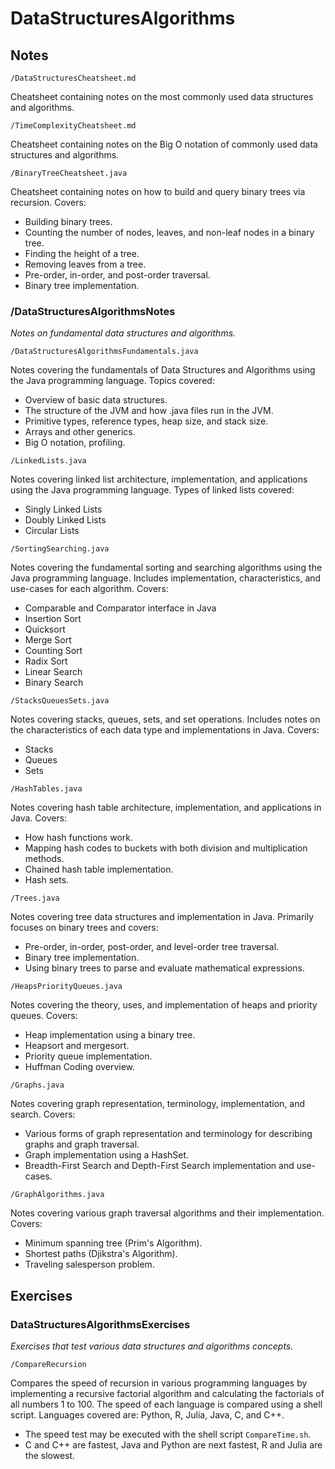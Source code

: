 # DataStructuresAlgorithms

## Notes

`/DataStructuresCheatsheet.md`

Cheatsheet containing notes on the most commonly used data structures and algorithms.

`/TimeComplexityCheatsheet.md`

Cheatsheet containing notes on the Big O notation of commonly used data structures and algorithms.

`/BinaryTreeCheatsheet.java`

Cheatsheet containing notes on how to build and query binary trees via recursion. Covers:
- Building binary trees.
- Counting the number of nodes, leaves, and non-leaf nodes in a binary tree.
- Finding the height of a tree.
- Removing leaves from a tree.
- Pre-order, in-order, and post-order traversal.
- Binary tree implementation.
### /DataStructuresAlgorithmsNotes

*Notes on fundamental data structures and algorithms.*

`/DataStructuresAlgorithmsFundamentals.java`

Notes covering the fundamentals of Data Structures and Algorithms using the Java programming language. Topics covered:
- Overview of basic data structures.
- The structure of the JVM and how .java files run in the JVM.
- Primitive types, reference types, heap size, and stack size.
- Arrays and other generics.
- Big O notation, profiling.

`/LinkedLists.java`

Notes covering linked list architecture, implementation, and applications using the Java programming language. Types of linked lists covered:
- Singly Linked Lists
- Doubly Linked Lists
- Circular Lists

`/SortingSearching.java`

Notes covering the fundamental sorting and searching algorithms using the Java programming language. Includes implementation, characteristics, and use-cases for each algorithm. Covers:
- Comparable and Comparator interface in Java
- Insertion Sort
- Quicksort
- Merge Sort
- Counting Sort
- Radix Sort
- Linear Search
- Binary Search

`/StacksQueuesSets.java`

Notes covering stacks, queues, sets, and set operations. Includes notes on the characteristics of each data type and implementations in Java. Covers:
- Stacks
- Queues
- Sets 

`/HashTables.java`

Notes covering hash table architecture, implementation, and applications in Java. Covers:
- How hash functions work.
- Mapping hash codes to buckets with both division and multiplication methods.
- Chained hash table implementation.
- Hash sets.

`/Trees.java`

Notes covering tree data structures and implementation in Java. Primarily focuses on binary trees and covers:
- Pre-order, in-order, post-order, and level-order tree traversal. 
- Binary tree implementation.
- Using binary trees to parse and evaluate mathematical expressions. 

`/HeapsPriorityQueues.java`

Notes covering the theory, uses, and implementation of heaps and priority queues. Covers:
- Heap implementation using a binary tree.
- Heapsort and mergesort.
- Priority queue implementation.
- Huffman Coding overview.

`/Graphs.java`

Notes covering graph representation, terminology, implementation, and search. Covers:
- Various forms of graph representation and terminology for describing graphs and graph traversal.
- Graph implementation using a HashSet.
- Breadth-First Search and Depth-First Search implementation and use-cases.

`/GraphAlgorithms.java`

Notes covering various graph traversal algorithms and their implementation. Covers:
- Minimum spanning tree (Prim's Algorithm).
- Shortest paths (Djikstra's Algorithm).
- Traveling salesperson problem.

## Exercises

### DataStructuresAlgorithmsExercises 

*Exercises that test various data structures and algorithms concepts.*

`/CompareRecursion`

Compares the speed of recursion in various programming languages by implementing a recursive factorial algorithm and calculating the factorials of all numbers 1 to 100. The speed of each language is compared using a shell script. Languages covered are: Python, R, Julia, Java, C, and C++.
- The speed test may be executed with the shell script `CompareTime.sh`.
- C and C++ are fastest, Java and Python are next fastest, R and Julia are the slowest.

